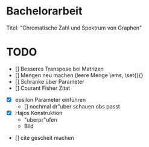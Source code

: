 Bachelorarbeit
==============

Titel: "Chromatische Zahl und Spektrum von Graphen"


TODO
======

- [] Besseres Transpose bei Matrizen
- [] Mengen neu machen (leere Menge \ems, \set{}{}
- [] Schranke über Parameter
- [] Courant Fisher Zitat
- [x] epsilon Parameter einführen
  - [] nochmal dr"uber schauen obs passt
- [x] Hajos Konstruktion
  - "uberpr"ufen
  - Bild
- [] cite gescheit machen


